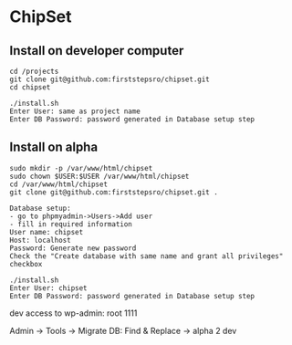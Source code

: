 # ChipSet
## Install on developer computer
```
cd /projects
git clone git@github.com:firststepsro/chipset.git
cd chipset

./install.sh
Enter User: same as project name
Enter DB Password: password generated in Database setup step
```

## Install on alpha
```
sudo mkdir -p /var/www/html/chipset
sudo chown $USER:$USER /var/www/html/chipset
cd /var/www/html/chipset
git clone git@github.com:firststepsro/chipset.git .

Database setup:
- go to phpmyadmin->Users->Add user
- fill in required information
User name: chipset
Host: localhost
Password: Generate new password
Check the "Create database with same name and grant all privileges" checkbox

./install.sh
Enter User: chipset
Enter DB Password: password generated in Database setup step
```

dev access to wp-admin:
root
1111

Admin -> Tools -> Migrate DB:
Find & Replace -> alpha 2 dev
